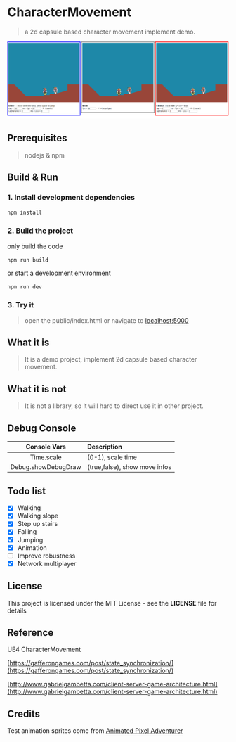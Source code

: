 # CharacterMovement
> a 2d capsule based character movement implement demo.

![](demo.gif)

## Prerequisites
> nodejs & npm

## Build & Run

### 1. Install development dependencies
```sh
npm install
```
### 2. Build the project
only build the code
```sh
npm run build
```
or start a development environment
```sh
npm run dev
```
### 3. Try it
> open the public/index.html or navigate to [localhost:5000](http://localhost:5000)

## What it is
> It is a demo project, implement 2d capsule based character movement.

## What it is not
> It is not a library, so it will hard to direct use it in other project.

## Debug Console
|    Console Vars     | Description                   |
| :-----------------: | :---------------------------- |
|     Time.scale      | (0-1), scale time             |
| Debug.showDebugDraw | (true,false), show move infos |

## Todo list
- [x] Walking
- [x] Walking slope
- [x] Step up stairs
- [x] Falling
- [x] Jumping
- [x] Animation
- [ ] Improve robustness
- [x] Network multiplayer

## License
This project is licensed under the MIT License - see the **LICENSE** file for details

## Reference
UE4 CharacterMovement

[https://gafferongames.com/post/state_synchronization/](https://gafferongames.com/post/state_synchronization/)

[http://www.gabrielgambetta.com/client-server-game-architecture.html](http://www.gabrielgambetta.com/client-server-game-architecture.html)

## Credits
Test animation sprites come from [Animated Pixel Adventurer](https://rvros.itch.io/animated-pixel-hero)